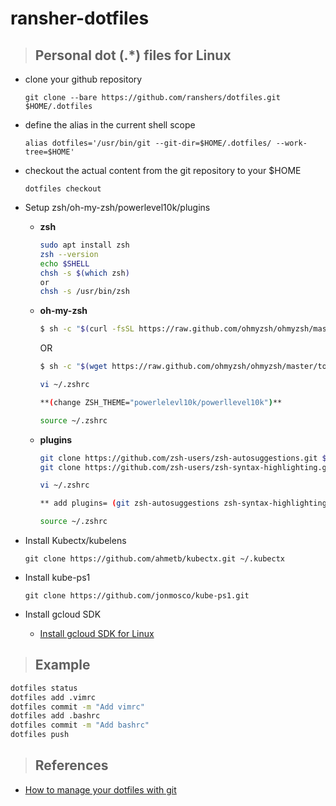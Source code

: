 # ransher-dotfiles

> ## Personal dot (.*) files for Linux

- clone your github repository

      git clone --bare https://github.com/ranshers/dotfiles.git $HOME/.dotfiles

- define the alias in the current shell scope

      alias dotfiles='/usr/bin/git --git-dir=$HOME/.dotfiles/ --work-tree=$HOME'

- checkout the actual content from the git repository to your $HOME

      dotfiles checkout


- Setup zsh/oh-my-zsh/powerlevel10k/plugins

  - **zsh**
      ```bash
      sudo apt install zsh
      zsh --version
      echo $SHELL
      chsh -s $(which zsh) 
      or 
      chsh -s /usr/bin/zsh
      ```
  - **oh-my-zsh**
    ```bash
    $ sh -c "$(curl -fsSL https://raw.github.com/ohmyzsh/ohmyzsh/master/tools/install.sh)"
    ```
    OR
    ```bash
    $ sh -c "$(wget https://raw.github.com/ohmyzsh/ohmyzsh/master/tools/install.sh -O -)"
    ``` 
    ```bash
    vi ~/.zshrc 
    
    **(change ZSH_THEME="powerlelevl10k/powerllevel10k")**

    source ~/.zshrc
    ```
  - **plugins**
    ```bash
    git clone https://github.com/zsh-users/zsh-autosuggestions.git $ZSH_CUSTOM/plugins/zsh-autosuggestions
    git clone https://github.com/zsh-users/zsh-syntax-highlighting.git $ZSH_CUSTOM/plugins/zsh-syntax-highlighting
    
    vi ~/.zshrc

    ** add plugins= (git zsh-autosuggestions zsh-syntax-highlighting) **

    source ~/.zshrc
    ```


- Install Kubectx/kubelens

      git clone https://github.com/ahmetb/kubectx.git ~/.kubectx

+ Install kube-ps1

      git clone https://github.com/jonmosco/kube-ps1.git

+ Install gcloud SDK
  - [Install gcloud SDK for Linux](https://cloud.google.com/sdk/docs/install#linux)


> ## Example

```bash
dotfiles status
dotfiles add .vimrc
dotfiles commit -m "Add vimrc"
dotfiles add .bashrc
dotfiles commit -m "Add bashrc"
dotfiles push
```

> ## References
- [How to manage your dotfiles with git](https://medium.com/toutsbrasil/how-to-manage-your-dotfiles-with-git-f7aeed8adf8b)
